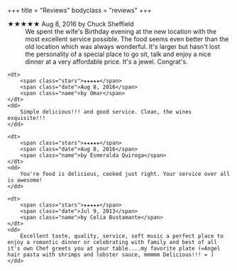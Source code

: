 +++
title = "Reviews"
bodyclass = "reviews"
+++

<dl class="reviews">
    <dt>
        <span class="stars">★★★★★</span>
        <span class="date">Aug 8, 2016</span>
        <span class="name">by Chuck Sheffield</span>
    </dt>
    <dd>
        We spent the wife's Birthday evening at the new location with the most excellent service possible. The food seems even better than the old location which was always wonderful. It's larger but hasn't lost the personality of a special place to go sit, talk and enjoy a nice dinner at a very affordable price. It's a jewel. Congrat's.
    </dd>

    <dt>
        <span class="stars">★★★★★</span>
        <span class="date">Aug 8, 2016</span>
        <span class="name">by Omar</span>
    </dt>
    <dd>
        Simple delicious!!! and good service. Clean, the wines exquisite!!!
    </dd>

    <dt>
        <span class="stars">★★★★★</span>
        <span class="date">Aug 8, 2016</span>
        <span class="name">by Esmeralda Quiroga</span>
    </dt>
    <dd>
        You're food is delicious, cooked just right. Your service over all is awesome!
    </dd>

    <dt>
        <span class="stars">★★★★★</span>
        <span class="date">Jul 9, 2013</span>
        <span class="name">by Celia Bustamante</span>
    </dt>
    <dd>
        Excellent taste, quality, service, soft music a perfect place to enjoy a romantic dinner or celebrating with family and best of all it's own Chef greets you at your table....my favorite plate (=Angel hair pasta with shrimps and lobster sauce, mmmmm Delicious!!! = )
    </dd>
</dl>